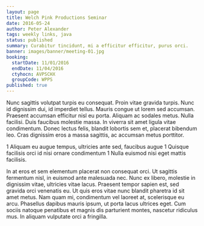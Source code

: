 ```yaml
---
layout: page
title: Welch Pink Productions Seminar
date: 2016-05-24
author: Peter Alexander
tags: weekly links, java
status: published
summary: Curabitur tincidunt, mi a efficitur efficitur, purus orci.
banner: images/banner/meeting-01.jpg
booking:
  startDate: 11/01/2016
  endDate: 11/04/2016
  ctyhocn: AVPSCHX
  groupCode: WPPS
published: true
---
```

Nunc sagittis volutpat turpis eu consequat. Proin vitae gravida turpis. Nunc id dignissim dui, id imperdiet tellus. Mauris congue ut lorem sed accumsan. Praesent accumsan efficitur nisl eu porta. Aliquam ac sodales metus. Nulla facilisi. Duis faucibus molestie massa. In viverra sit amet ligula vitae condimentum. Donec lectus felis, blandit lobortis sem et, placerat bibendum leo. Cras dignissim eros a massa sagittis, ac accumsan metus porttitor.

1 Aliquam eu augue tempus, ultricies ante sed, faucibus augue
1 Quisque facilisis orci id nisi ornare condimentum
1 Nulla euismod nisi eget mattis facilisis.

In at eros et sem elementum placerat non consequat orci. Ut sagittis fermentum nisl, in euismod ante malesuada nec. Nunc ex libero, molestie in dignissim vitae, ultricies vitae lacus. Praesent tempor sapien est, sed gravida orci venenatis eu. Ut quis eros vitae nunc blandit pharetra id sit amet metus. Nam quam mi, condimentum vel laoreet at, scelerisque eu arcu. Phasellus dapibus mauris ipsum, ut porta lacus ultrices eget. Cum sociis natoque penatibus et magnis dis parturient montes, nascetur ridiculus mus. In aliquam vulputate orci a fringilla.
